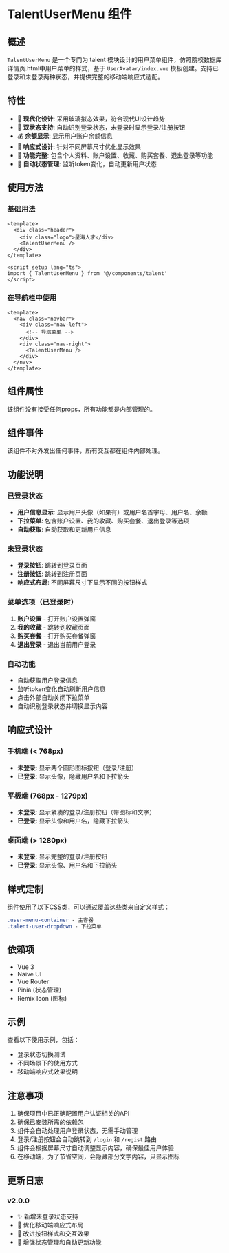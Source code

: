 # TalentUserMenu 组件

## 概述

`TalentUserMenu` 是一个专门为 talent 模块设计的用户菜单组件，仿照院校数据库详情页.html中用户菜单的样式，基于 `UserAvatar/index.vue` 模板创建。支持已登录和未登录两种状态，并提供完整的移动端响应式适配。

## 特性

- 🎨 **现代化设计**: 采用玻璃拟态效果，符合现代UI设计趋势
- 🔐 **双状态支持**: 自动识别登录状态，未登录时显示登录/注册按钮
- 💰 **余额显示**: 显示用户账户余额信息
- 📱 **响应式设计**: 针对不同屏幕尺寸优化显示效果
- 🎯 **功能完整**: 包含个人资料、账户设置、收藏、购买套餐、退出登录等功能
- 🔄 **自动状态管理**: 监听token变化，自动更新用户状态

## 使用方法

### 基础用法

```vue
<template>
  <div class="header">
    <div class="logo">星海人才</div>
    <TalentUserMenu />
  </div>
</template>

<script setup lang="ts">
import { TalentUserMenu } from '@/components/talent'
</script>
```

### 在导航栏中使用

```vue
<template>
  <nav class="navbar">
    <div class="nav-left">
      <!-- 导航菜单 -->
    </div>
    <div class="nav-right">
      <TalentUserMenu />
    </div>
  </nav>
</template>
```

## 组件属性

该组件没有接受任何props，所有功能都是内部管理的。

## 组件事件

该组件不对外发出任何事件，所有交互都在组件内部处理。

## 功能说明

### 已登录状态
- **用户信息显示**: 显示用户头像（如果有）或用户名首字母、用户名、余额
- **下拉菜单**: 包含账户设置、我的收藏、购买套餐、退出登录等选项
- **自动获取**: 自动获取和更新用户信息

### 未登录状态
- **登录按钮**: 跳转到登录页面
- **注册按钮**: 跳转到注册页面
- **响应式布局**: 不同屏幕尺寸下显示不同的按钮样式

### 菜单选项（已登录时）
1. **账户设置** - 打开账户设置弹窗
2. **我的收藏** - 跳转到收藏页面
3. **购买套餐** - 打开购买套餐弹窗
4. **退出登录** - 退出当前用户登录

### 自动功能
- 自动获取用户登录信息
- 监听token变化自动刷新用户信息
- 点击外部自动关闭下拉菜单
- 自动识别登录状态并切换显示内容

## 响应式设计

### 手机端 (< 768px)
- **未登录**: 显示两个圆形图标按钮（登录/注册）
- **已登录**: 显示头像，隐藏用户名和下拉箭头

### 平板端 (768px - 1279px)
- **未登录**: 显示紧凑的登录/注册按钮（带图标和文字）
- **已登录**: 显示头像和用户名，隐藏下拉箭头

### 桌面端 (> 1280px)
- **未登录**: 显示完整的登录/注册按钮
- **已登录**: 显示头像、用户名和下拉箭头

## 样式定制

组件使用了以下CSS类，可以通过覆盖这些类来自定义样式：

```css
.user-menu-container - 主容器
.talent-user-dropdown - 下拉菜单
```

## 依赖项

- Vue 3
- Naive UI
- Vue Router
- Pinia (状态管理)
- Remix Icon (图标)

## 示例

查看以下使用示例，包括：
- 登录状态切换测试
- 不同场景下的使用方式
- 移动端响应式效果说明

## 注意事项

1. 确保项目中已正确配置用户认证相关的API
2. 确保已安装所需的依赖包
3. 组件会自动处理用户登录状态，无需手动管理
4. 登录/注册按钮会自动跳转到 `/login` 和 `/regist` 路由
5. 组件会根据屏幕尺寸自动调整显示内容，确保最佳用户体验
6. 在移动端，为了节省空间，会隐藏部分文字内容，只显示图标

## 更新日志

### v2.0.0
- ✨ 新增未登录状态支持
- 📱 优化移动端响应式布局
- 🎨 改进按钮样式和交互效果
- 🔄 增强状态管理和自动更新功能
